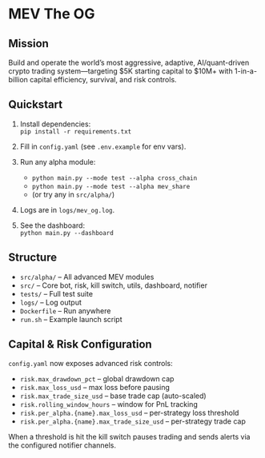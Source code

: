 # MEV The OG

## Mission
Build and operate the world’s most aggressive, adaptive, AI/quant-driven crypto trading system—targeting $5K starting capital to $10M+ with 1-in-a-billion capital efficiency, survival, and risk controls.

## Quickstart

1. Install dependencies:  
   `pip install -r requirements.txt`

2. Fill in `config.yaml` (see `.env.example` for env vars).

3. Run any alpha module:  
   - `python main.py --mode test --alpha cross_chain`
   - `python main.py --mode test --alpha mev_share`
   - (or try any in `src/alpha/`)

4. Logs are in `logs/mev_og.log`.

5. See the dashboard:  
   `python main.py --dashboard`

## Structure

- `src/alpha/` – All advanced MEV modules
- `src/` – Core bot, risk, kill switch, utils, dashboard, notifier
- `tests/` – Full test suite
- `logs/` – Log output
- `Dockerfile` – Run anywhere
- `run.sh` – Example launch script

## Capital & Risk Configuration

`config.yaml` now exposes advanced risk controls:

- `risk.max_drawdown_pct` – global drawdown cap
- `risk.max_loss_usd` – max loss before pausing
- `risk.max_trade_size_usd` – base trade cap (auto-scaled)
- `risk.rolling_window_hours` – window for PnL tracking
- `risk.per_alpha.{name}.max_loss_usd` – per-strategy loss threshold
- `risk.per_alpha.{name}.max_trade_size_usd` – per-strategy trade cap

When a threshold is hit the kill switch pauses trading and sends alerts via the configured notifier channels.
